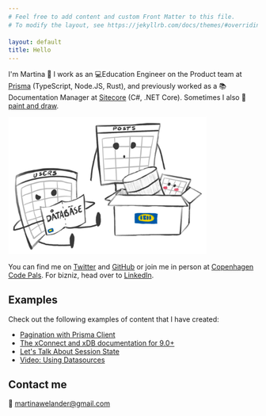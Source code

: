 ```yaml
---
# Feel free to add content and custom Front Matter to this file.
# To modify the layout, see https://jekyllrb.com/docs/themes/#overriding-theme-defaults

layout: default
title: Hello
---
```


I'm Martina 👋 I work as an 💻Education Engineer on the Product team at <a href="https://prisma.io">Prisma</a> (TypeScript, Node.JS, Rust), and previously worked as a 📚 Documentation Manager at <a href="https://sitecore.com/">Sitecore</a> (C#, .NET Core). Sometimes I also 🎨 <a href="https://instagram.com/marhwel.art">paint and draw</a>.

<img src="database.jpg" width=400 />

You can find me on <a href="https://twitter.com/mhwelander">Twitter</a> and <a href="https://github.com/mhwelander">GitHub</a> or join me in person at <a href="https://www.meetup.com/Copenhagen-Code-Pals/">Copenhagen Code Pals</a>. For bizniz, head over to <a href="https://www.linkedin.com/in/martinawelander/">LinkedIn</a>.

## Examples

Check out the following examples of content that I have created:

<ul>
    <li><a href="https://www.prisma.io/docs/reference/tools-and-interfaces/prisma-client/pagination">Pagination with Prisma Client</a></li>
    <li><a href="https://doc.sitecore.com/developers/93/sitecore-experience-platform/en/xconnect-and-the-xdb.html">The xConnect and xDB documentation for 9.0+</a></li>
    <li><a href="https://mhwelander.net/2016/05/19/lets-talk-about-session-state/">Let's Talk About Session State</a></li>
    <li><a href="https://www.youtube.com/watch?v=TeUK2YmUJ1o">Video: Using Datasources</a></li>
</ul>

## Contact me

📧 <a href="#">martinawelander@gmail.com</a>

